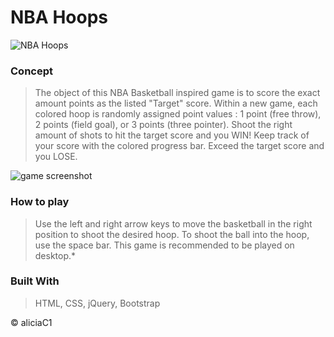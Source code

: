 #  NBA Hoops

![NBA Hoops](./assets/images/nbahoopslanding.gif)

### Concept
> The object of this NBA Basketball inspired game is to score the exact amount points as the listed "Target" score.
> Within a new game, each colored hoop is randomly assigned point values : 1 point (free throw), 2 points (field goal), or 3 points (three pointer). 
> Shoot the right amount of shots to hit the target score and you WIN! Keep track of your score with the colored progress bar. Exceed the target score and you LOSE. 

![game screenshot](https://i.imgur.com/wvnudhN.png)

### How to play
> Use the left and right arrow keys to move the basketball in the right position to shoot the desired hoop. To shoot the ball into the hoop, use the space bar. This game is recommended to be played on desktop.* 

### Built With 
> HTML, CSS, jQuery, Bootstrap



© aliciaC1
